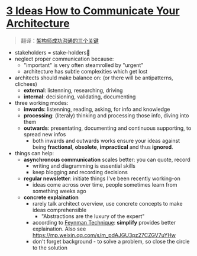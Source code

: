 # [3 Ideas How to Communicate Your Architecture](http://beza1e1.tuxen.de/communicate_architecture.html)

> 翻译：[架构师成功沟通的三个关键](https://mp.weixin.qq.com/s/StcEpbZ1uSzyqXqRGTYkRQ)

- stakeholders = stake-holders🌝
- neglect proper communication because:
    - "important" is very often steamrolled by "urgent"
    - architecture has subtle complexities which get lost
- architects should make balance on: (or there will be antipatterns, clichees)
    - **external**: listenning, researching, driving
    - **internal**: decisioning, validating, documenting
- three working modes:
    - **inwards**: listenning, reading, asking, for info and knowledge
    - **processing**: (literaly) thinking and processing those info, diving into them
    - **outwards**: presentating, documenting and continuous supporting, to spread new infos
        - both inwards and outwards works ensure your ideas against being **fractional**, **obsolete**, **impractical** and thus **ignored**.
- things can help:
    - **asynchronous communication** scales better: you can quote, record
        - writing and diagramming is essential skills
        - keep blogging and recording decisions
    - **regular newsletter**: initiate things I've been recently working-on
        - ideas come across over time, people sometimes learn from something weeks ago
    - **concrete explaination**
        - rarely talk architect overview, use concrete concepts to make ideas comprehensible
            - "Abstractions are the luxury of the expert"
        - according to [Feynman Technique](https://fs.blog/2021/02/feynman-learning-technique/): **simplify** provides better explaination. Also see <https://mp.weixin.qq.com/s/m_pdAJGU3pz27CZGV7uYHw>
        - don't forget background - to solve a problem, so close the circle to the solution
